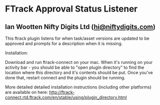 FTrack Approval Status Listener
==============================================
Ian Wootten
Nifty Digits Ltd (hi@niftydigits.com)
----------------------------------------------

This ftrack plugin listens for when task/asset versions are updated to be approved and prompts for a description when 
it is missing.

Installation:

Download and run ftrack-connect on your mac. When it's running on your activity bar - you should be able to
"open plugin directory" to find the location where this directory and it's contents should be put. Once you've done 
that, restart connect and the plugin should be running.

More detailed detailed installation instructions (including other platforms) are available on here:
http://ftrack-connect.rtd.ftrack.com/en/stable/using/plugin_directory.html
